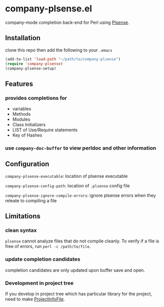 # company-plsense.el 

company-mode completion back-end for Perl using [Plsense](https://github.com/aki2o/plsense).

## Installation

clone this repo then add the following to your `.emacs` 
```lisp
(add-to-list 'load-path "~/path/to/company-plsense")
(require 'company-plsense)
(company-plsense-setup)

```

## Features

### provides completions for
- variables
- Methods
- Modules
- Class Initializers
- LIST of Use/Require statements
- Key of Hashes


### use `company-doc-buffer` to view perldoc and other information

## Configuration
`company-plsense-executable`: location of plsense executable 

`company-plsense-config-path`: location of `.plsense` config file

`company-plsense-ignore-compile-errors`: ignore plsense errors when they releate to compiling a file 

## Limitations

### clean syntax
`plsense` cannot analyze files that do not compile cleanly. To verify if a file is free of errors, run `perl -c /path/to/file`.

### update completion candidates
completion candidates are only updated upon buffer save and open.

### Development in project tree
If you develop in project tree which has particular library for the project, need to make [ProjectInfoFile](https://github.com/aki2o/plsense/wiki/Library#projectmodule).
